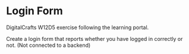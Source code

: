 # Login Form

DigitalCrafts W12D5 exercise following the learning portal.

Create a login form that reports whether you have logged in correctly or not. (Not connected to a backend)